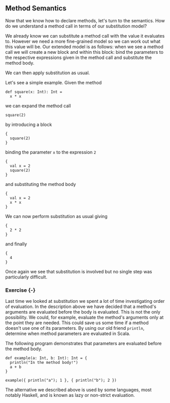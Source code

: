 ## Method Semantics

Now that we know how to declare methods, let's turn to the semantics.
How do we understand a method call in terms of our substitution model?

We already know we can substitute a method call with the value it evaluates to.
However we need a more fine-grained model so we can work out what this value will be.
Our extended model is as follows: when we see a method call we will create a new block and within this block:
bind the parameters to the respective expressions given in the method call and substitute the method body.

We can then apply substitution as usual.

Let's see a simple example.
Given the method

```tut:silent:book
def square(x: Int): Int =
  x * x
```

we can expand the method call

```tut:silent:book
square(2)
```

by introducing a block

```tut:silent:book
{
  square(2)
}
```

binding the parameter `x` to the expression `2`

```tut:silent:book
{
  val x = 2
  square(2)
}
```

and substituting the method body

```tut:silent:book
{
  val x = 2
  x * x
}
```

We can now perform substitution as usual giving

```tut:silent:book
{
  2 * 2
}
```

and finally

```tut:silent:book
{
  4
}
```

Once again we see that substitution is involved but no single step was particularly difficult.


### Exercise {-}

Last time we looked at substitution we spent a lot of time investigating order of evaluation.
In the description above we have decided that a method's arguments are evaluated before the body is evaluated.
This is not the only possibility.
We could, for example, evaluate the method's arguments only at the point they are needed.
This could save us some time if a method doesn't use one of its parameters.
By using our old friend `println`, determine when method parameters are evaluated in Scala.

<div class="solution">
The following program demonstrates that parameters are evaluated before the method body.

```tut:book
def example(a: Int, b: Int): Int = {
  println("In the method body!")
  a + b
}

example({ println("a"); 1 }, { println("b"); 2 })
```

The alternative we described above is used by some languages, most notably Haskell, and is known as lazy or non-strict evaluation.
</div>
